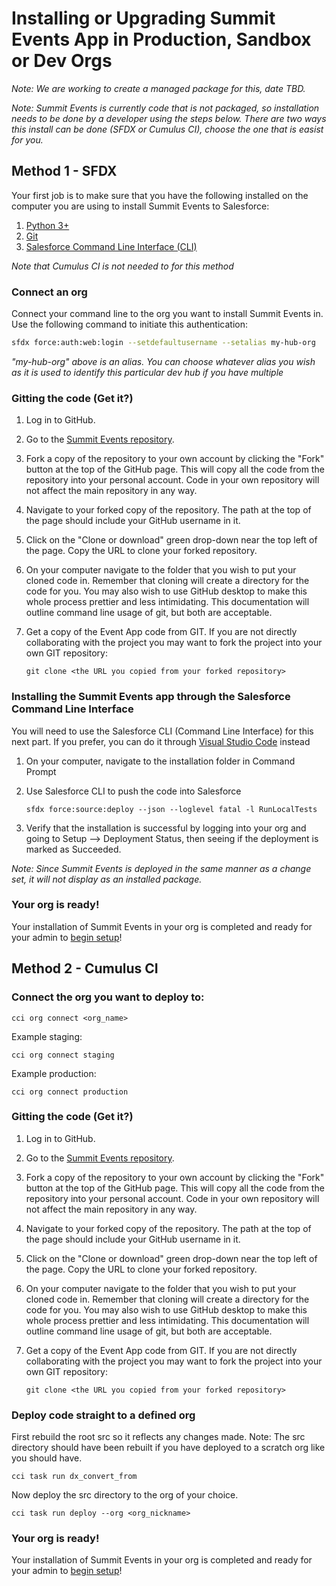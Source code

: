 # Installing or Upgrading Summit Events App in Production, Sandbox or Dev Orgs

*Note: We are working to create a managed package for this, date TBD.*


*Note: Summit Events is currently code that is not packaged, so installation needs to be done by a developer using the steps below.    There are two ways this install can be done (SFDX or Cumulus CI), choose the one that is easist for you.*

## Method 1 - SFDX

Your first job is to make sure that you have the following installed on the computer you are using to install Summit Events to Salesforce:

1. [Python 3+](https://www.python.org/downloads/)
2. [Git](https://git-scm.com/downloads)
3. [Salesforce Command Line Interface (CLI)](https://developer.salesforce.com/docs/atlas.en-us.sfdx_setup.meta/sfdx_setup/sfdx_setup_install_cli.htm#sfdx_setup_install_cli)

*Note that Cumulus CI is not needed to for this method*

### Connect an org

Connect your command line to the org you want to install Summit Events in. Use the following command to initiate this authentication:

```bash
sfdx force:auth:web:login --setdefaultusername --setalias my-hub-org
```

*"my-hub-org" above is an alias. You can choose whatever alias you wish as it is used to identify this
particular dev hub if you have multiple*

### Gitting the code (Get it?)

1. Log in to GitHub.

2. Go to the [Summit Events repository](https://summitevt.org).

3. Fork a copy of the repository to your own account by clicking the "Fork" button at the top of the
GitHub page. This will copy all the code from the repository into your personal account. Code in your
own repository will not affect the main repository in any way.

4. Navigate to your forked copy of the repository. The path at the top of the page should include your
GitHub username in it.

5. Click on the "Clone or download" green drop-down near the top left of the page. Copy the URL to clone
your forked repository.

6. On your computer navigate to the folder that you wish to put your cloned code in. Remember that
cloning will create a directory for the code for you. You may also wish to use GitHub desktop to 
make this whole process prettier and less intimidating. This documentation will outline command 
line usage of git, but both are acceptable.

7. Get a copy of the Event App code from GIT. If you are not directly collaborating with the 
 project you may want to fork the project into your own GIT repository:

    ```git
    git clone <the URL you copied from your forked repository>
    ```

### Installing the Summit Events app through the Salesforce Command Line Interface

You will need to use the Salesforce CLI (Command Line Interface) for this next part. If you prefer, you can do it through [Visual Studio Code](https://code.visualstudio.com/download) instead

1. On your computer, navigate to the installation folder in Command Prompt

2. Use Salesforce CLI to push the code into Salesforce

    ```sfdx
    sfdx force:source:deploy --json --loglevel fatal -l RunLocalTests
    ```

3. Verify that the installation is successful by logging into your org and going to Setup --> Deployment Status, then seeing if the deployment is marked as Succeeded. 

*Note: Since Summit Events is deployed in the same manner as a change set, it will not display as an installed package.*

### Your org is ready!
Your installation of Summit Events in your org is completed and ready for your admin to [begin setup](set-up.md)!

## Method 2 - Cumulus CI

### Connect the org you want to deploy to:

   ```
   cci org connect <org_name>
   ```
Example staging:

   ```
   cci org connect staging
   ```
Example production:

   ```
   cci org connect production
   ```
   
### Gitting the code (Get it?)

1. Log in to GitHub.

2. Go to the [Summit Events repository](https://summitevt.org).

3. Fork a copy of the repository to your own account by clicking the "Fork" button at the top of the
GitHub page. This will copy all the code from the repository into your personal account. Code in your
own repository will not affect the main repository in any way.

4. Navigate to your forked copy of the repository. The path at the top of the page should include your
GitHub username in it.

5. Click on the "Clone or download" green drop-down near the top left of the page. Copy the URL to clone
your forked repository.

6. On your computer navigate to the folder that you wish to put your cloned code in. Remember that
cloning will create a directory for the code for you. You may also wish to use GitHub desktop to 
make this whole process prettier and less intimidating. This documentation will outline command 
line usage of git, but both are acceptable.

7. Get a copy of the Event App code from GIT. If you are not directly collaborating with the 
 project you may want to fork the project into your own GIT repository:

    ```git
    git clone <the URL you copied from your forked repository>
    ```
    
### Deploy code straight to a defined org

First rebuild the root src so it reflects any changes made. Note: The src directory should have been rebuilt if you have deployed to a scratch org like you should have.

   ```
   cci task run dx_convert_from
   ```
Now deploy the src directory to the org of your choice.

   ```
   cci task run deploy --org <org_nickname>
   ```
### Your org is ready!

Your installation of Summit Events in your org is completed and ready for your admin to [begin setup](set-up.md)!
